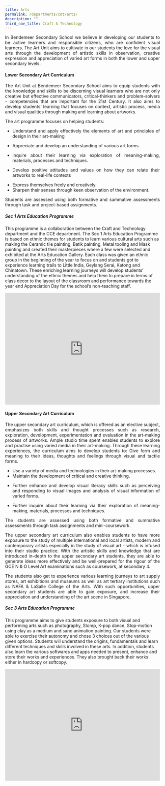 ```yaml
---
title: Arts
permalink: /departments/cnt/arts/
description: ""
third_nav_title: Craft & Technology
---
```

<style>
.google-slides-container{ position: relative; width: 100%; padding-top: 72%; overflow: hidden; } .google-slides-container iframe{ position: absolute; top: 0; left: 0; width: 100%; height: 100%; }
</style>

<p style="text-align:justify">In Bendemeer Secondary School we believe in developing our students to be active learners and responsible citizens, who are confident visual learners. The Art Unit aims to cultivate in our students the love for the visual arts through the development of artistic skills in observation, creative expression and appreciation of varied art forms in both the lower and upper secondary levels.</p>

#### **Lower Secondary Art Curriculum**

<p style="text-align:justify">The Art Unit at Bendemeer Secondary School aims to equip students with the knowledge and skills to be discerning visual learners who are not only creative but effective communicators, critical-thinkers and problem-solvers - competencies that are important for the 21st Century. It also aims to develop students’ learning that focuses on context, artistic process, media and visual qualities through making and learning about artworks. </p>
 
The art programme focuses on helping students:
 
* <p style="text-align:justify">Understand and apply effectively the elements of art and principles of design in their art-making</p>
* Appreciate and develop an understanding of various art forms.
* <p style="text-align:justify">Inquire about their learning via exploration of meaning-making, materials, processes and techniques.</p>
* <p style="text-align:justify">Develop positive attitudes and values on how they can relate their artworks to real-life contexts</p>
* Express themselves freely and creatively.
* Sharpen their senses through keen observation of the environment.
 
<p style="text-align:justify">Students are assessed using both formative and summative assessments through task and project-based assignments.</p>
 
##### **Sec 1 Arts Education Programme** 

This programme is a collaboration between the Craft and Technology department and the CCE department. The Sec 1 Arts Education Programme is based on ethnic themes for students to learn various cultural arts such as making the Ceramic tile painting, Batik painting, Metal tooling and Mask painting and created their masterpieces where a few were selected and exhibited at the Arts Education Gallery. Each class was given an ethnic group in the beginning of the year to focus on and students got to experience learning trails to Little India, Geylang Serai, Katong and Chinatown. These enriching learning journeys will develop students’ understanding of the ethnic themes and help them to prepare in terms of class decor to the layout of the classroom and performance towards the year end Appreciation Day for the school’s non-teaching staff.   

<div class="google-slides-container">
<iframe src="https://docs.google.com/presentation/d/e/2PACX-1vTsdyhIRI5IPKZTLEYtgHSwE5M2u9LorDItIvu_S3fEmSmoFCrDR1oGM0o90fRq9QGRsHmuk3A6nayh/embed?start=false&loop=true&delayms=3000" frameborder="0" width="840" height="589" allowfullscreen="true"></iframe>
</div>

#### **Upper Secondary Art Curriculum**

<p style="text-align:justify">The upper secondary art curriculum, which is offered as an elective subject, emphasizes both skills and thought processes such as research, exploration, development, experimentation and evaluation in the art-making process of artworks. Ample studio time spent enables students to explore and practise using varied media in their art-making. Through these learning experiences, the curriculum aims to develop students to:
Give form and meaning to their ideas, thoughts and feelings through visual and tactile forms.</p>

* Use a variety of media and technologies in their art-making processes.
* Maintain the development of critical and creative thinking.
* <p style="text-align:justify">Further enhance and develop visual literacy skills such as perceiving and responding to visual images and analysis of visual information of varied forms.</p>
* <p style="text-align:justify">Further inquire about their learning via their exploration of meaning-making, materials, processes and techniques.</p>

<p style="text-align:justify">The students are assessed using both formative and summative assessments through task assignments and mini-coursework.</p>
 
<p style="text-align:justify">The upper secondary art curriculum also enables students to have more exposure to the study of multiple international and local artists, modern and contemporary artists especially in the study of visual art - which is infused into their studio practice. With the artistic skills and knowledge that are introduced in-depth to the upper secondary art students, they are able to generate ideas more effectively and be well-prepared for the rigour of the GCE N & O Level Art examinations such as coursework, at secondary 4.</p>

<p style="text-align:justify">The students also get to experience various learning journeys to art supply stores, art exhibitions and museums as well as art tertiary institutions such as NAFA & LaSalle College of the Arts.  With such opportunities, upper secondary art students are able to gain exposure, and increase their appreciation and understanding of the art scene in Singapore.</p>

##### **Sec 3 Arts Education Programme** 
This programme aims to give students exposure to both visual and performing arts such as photography, Stomp, K-pop dance, Stop-motion using clay as a medium and sand animation painting. Our students were able to exercise their autonomy and chose 3 choices out of the various given options. Students will understand the origins, fundamentals and learn different techniques and skills involved in these arts. In addition, students also learn the various softwares and apps needed to present, enhance and store their works and experiences. They also brought back their works either in hardcopy or softcopy.

<div class="google-slides-container">
<iframe src="https://docs.google.com/presentation/d/e/2PACX-1vR4F2Ng1Uv18LSodw_n-hwvaLl2rYXDW4lAKDyE8KJmb4b5UBfhDZbW8Mce25foUEYJn7IAVHtFoZeW/embed?start=false&loop=false&delayms=3000" frameborder="0" width="840" height="589" allowfullscreen="true"></iframe>
</div>